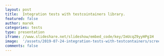 ```yaml
---
layout: post
title:  Integration tests with testcointainers library.
featured: false
author: marek
categories: tests
type: presentation
iframe: //www.slideshare.net/slideshow/embed_code/key/ImUcqZ9yyHPg1H
image:  '/assets/2019-07-24-integration-tests-with-testcontainers/screen.png'
comments: false
---
```


